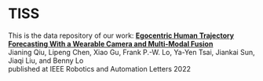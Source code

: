 # TISS

This is the data repository of our work:
**[Egocentric Human Trajectory Forecasting With a Wearable Camera and Multi-Modal Fusion](https://ieeexplore.ieee.org/document/9813561)**
<br>
Jianing Qiu, Lipeng Chen, Xiao Gu, Frank P.-W. Lo, Ya-Yen Tsai, Jiankai Sun, Jiaqi Liu, and Benny Lo
<br>
published at IEEE Robotics and Automation Letters 2022
